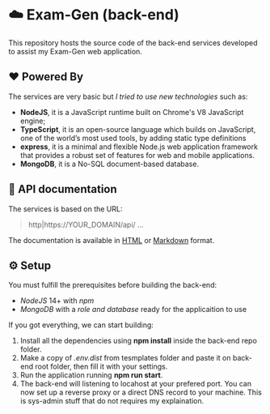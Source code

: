 # :cloud: Exam-Gen (back-end)  

This repository hosts the source code of the back-end services developed to assist my Exam-Gen web application.

## :heart: Powered By

The services are very basic but *I tried to use new technologies* such as:

- **NodeJS**, it is a JavaScript runtime built on Chrome's V8 JavaScript engine;
- **TypeScript**, it is an open-source language which builds on JavaScript, one of the world’s most used tools, by adding static type definitions
- **express**, it is a minimal and flexible Node.js web application framework that provides a robust set of features for web and mobile applications.
- **MongoDB**, it is a No-SQL document-based database.

## :book: API documentation

The services is based on the URL:
> http|https://YOUR_DOMAIN/api/ ...

The documentation is available in [HTML](https://htmlpreview.github.io/?https://github.com/LightDestory/ExamGen/blob/master/examgen_api/docs/docs_html.html) or [Markdown](./docs/docs_markdown.md) format. 

## :gear: Setup

You must fulfill the prerequisites before building the back-end:

- *NodeJS* 14+ with *npm*
- *MongoDB* with a *role and database* ready for the applicaition to use

If you got everything, we can start building:

1) Install all the dependencies using __npm install__ inside the back-end repo folder.
2) Make a copy of _.env.dist_ from tesmplates folder and paste it on back-end root folder, then fill it with your settings.
3) Run the application running __npm run start__.
4) The back-end will listening to locahost at your prefered port. You can now set up a reverse proxy or a direct DNS record to your machine. This is sys-admin stuff that do not requires my explaination.
